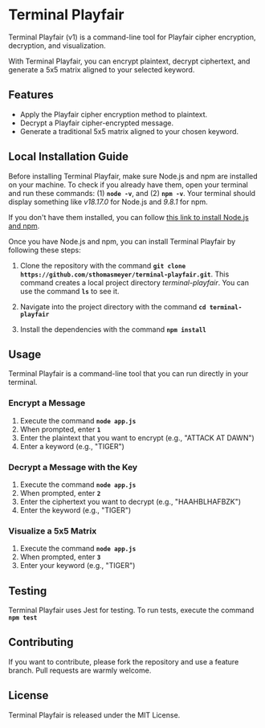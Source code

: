 # Terminal Playfair

Terminal Playfair (v1) is a command-line tool for Playfair cipher encryption, decryption, and visualization.

With Terminal Playfair, you can encrypt plaintext, decrypt ciphertext, and generate a 5x5 matrix aligned to your selected keyword.

## Features

- Apply the Playfair cipher encryption method to plaintext.
- Decrypt a Playfair cipher-encrypted message.
- Generate a traditional 5x5 matrix aligned to your chosen keyword.

## Local Installation Guide

Before installing Terminal Playfair, make sure Node.js and npm are installed on your machine. To check if you already have them, open your terminal and run these commands: (1) **`node -v`**, and (2) **`npm -v`**. Your terminal should display something like _v18.17.0_ for Node.js and _9.8.1_ for npm.

If you don't have them installed, you can follow [this link to install Node.js and npm](https://nodejs.org/en).

Once you have Node.js and npm, you can install Terminal Playfair by following these steps:

1. Clone the repository with the command **`git clone https://github.com/sthomasmeyer/terminal-playfair.git`**. This command creates a local project directory _terminal-playfair_. You can use the command **`ls`** to see it.

2. Navigate into the project directory with the command **`cd terminal-playfair`**

3. Install the dependencies with the command **`npm install`**

## Usage

Terminal Playfair is a command-line tool that you can run directly in your terminal.

### Encrypt a Message

1. Execute the command **`node app.js`**
2. When prompted, enter **`1`**
3. Enter the plaintext that you want to encrypt (e.g., "ATTACK AT DAWN")
4. Enter a keyword (e.g., "TIGER")

### Decrypt a Message with the Key

1. Execute the command **`node app.js`**
2. When prompted, enter **`2`**
3. Enter the ciphertext you want to decrypt (e.g., "HAAHBLHAFBZK")
4. Enter the keyword (e.g., "TIGER")

### Visualize a 5x5 Matrix

1. Execute the command **`node app.js`**
2. When prompted, enter **`3`**
3. Enter your keyword (e.g., "TIGER")

## Testing

Terminal Playfair uses Jest for testing. To run tests, execute the command **`npm test`**

## Contributing

If you want to contribute, please fork the repository and use a feature branch. Pull requests are warmly welcome.

## License

Terminal Playfair is released under the MIT License.
